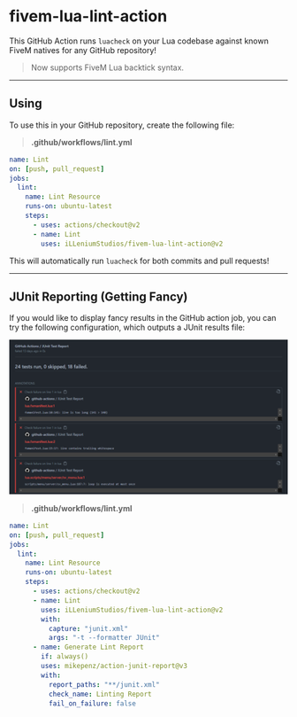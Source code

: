 # fivem-lua-lint-action

This GitHub Action runs `luacheck` on your Lua codebase against known FiveM natives for any GitHub repository!

> Now supports FiveM Lua backtick syntax.

---

## Using

To use this in your GitHub repository, create the following file:

> **.github/workflows/lint.yml**

```yml
name: Lint
on: [push, pull_request]
jobs:
  lint:
    name: Lint Resource
    runs-on: ubuntu-latest
    steps:
      - uses: actions/checkout@v2
      - name: Lint
        uses: iLLeniumStudios/fivem-lua-lint-action@v2
```

This will automatically run `luacheck` for both commits and pull requests!

---

## JUnit Reporting (Getting Fancy)

If you would like to display fancy results in the GitHub action job, you can try the following configuration,
which outputs a JUnit results file:

![Fancy JUnit Reporting in GitHub Actions Example](.github/docs/fancy_example.png)

> **.github/workflows/lint.yml**

```yml
name: Lint
on: [push, pull_request]
jobs:
  lint:
    name: Lint Resource
    runs-on: ubuntu-latest
    steps:
      - uses: actions/checkout@v2
      - name: Lint
        uses: iLLeniumStudios/fivem-lua-lint-action@v2
        with:
          capture: "junit.xml"
          args: "-t --formatter JUnit"
      - name: Generate Lint Report
        if: always()
        uses: mikepenz/action-junit-report@v3
        with:
          report_paths: "**/junit.xml"
          check_name: Linting Report
          fail_on_failure: false

```

